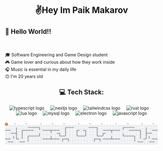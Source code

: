 <br clear="both">

<h1 align="center">✌️Hey Im Paik Makarov</h1>

###

<h2 align="left">💫 Hello World!!</h2>

###

<br clear="both">

<p align="left">🎓 Software Engineering and Game Design student<br>🎮 Game lover and curious about how they work inside<br>🎧 Music is essential in my daily life<br>🙃 I'm 20 years old</p>

###

<h2 align="center">💻 Tech Stack:</h2>

###

<div align="center">
  <img src="https://skillicons.dev/icons?i=ts" height="60" alt="typescript logo"  />
  <img width="12" />
  <img src="https://skillicons.dev/icons?i=nextjs" height="60" alt="nextjs logo"  />
  <img width="12" />
  <img src="https://skillicons.dev/icons?i=tailwind" height="60" alt="tailwindcss logo"  />
  <img width="12" />
  <img src="https://skillicons.dev/icons?i=rust" height="60" alt="rust logo"  />
  <img width="12" />
  <img src="https://cdn.jsdelivr.net/gh/devicons/devicon/icons/lua/lua-original.svg" height="60" alt="lua logo"  />
  <img width="12" />
  <img src="https://cdn.jsdelivr.net/gh/devicons/devicon/icons/mysql/mysql-original.svg" height="60" alt="mysql logo"  />
  <img width="12" />
  <img src="https://cdn.jsdelivr.net/gh/devicons/devicon/icons/electron/electron-original.svg" height="60" alt="electron logo"  />
  <img width="12" />
  <img src="https://cdn.jsdelivr.net/gh/devicons/devicon/icons/javascript/javascript-original.svg" height="60" alt="javascript logo"  />
</div>

###

<picture>
  <source media="(prefers-color-scheme: dark)" srcset="https://raw.githubusercontent.com/ny-makarov/ny-makarov/output/pacman-contribution-graph-dark.svg">
  <source media="(prefers-color-scheme: light)" srcset="https://raw.githubusercontent.com/ny-makarov/ny-makarov/output/pacman-contribution-graph.svg">
  <img alt="pacman contribution graph" src="https://raw.githubusercontent.com/ny-makarov/ny-makarov/output/pacman-contribution-graph.svg">
</picture>

###
